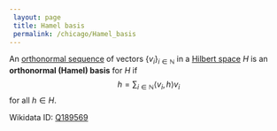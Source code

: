 ```yaml
---
 layout: page
 title: Hamel basis
 permalink: /chicago/Hamel_basis
---
```

An [orthonormal sequence](https://defsmath.github.io/DefsMath/orthonormal) of vectors $\{v_i\}_{i\in\mathbb N}$ in a [Hilbert space](https://defsmath.github.io/DefsMath/Hilbert_space) $H$ is an **orthonormal (Hamel) basis** for $H$ if $$h = \sum_{i\in\mathbb N} \langle v_i, h\rangle v_i$$ for all $h \in H$.

Wikidata ID: [Q189569](https://www.wikidata.org/wiki/Q189569)